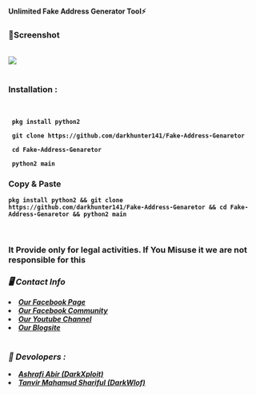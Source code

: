 <b> Unlimited Fake Address Generator Tool⚡<b>
<h3><b>📸Screenshot</b></h3>
<br>
<img src="https://raw.githubusercontent.com/darkhunter141/Web-Hunter/main/IMG_20210506_134735.jpg">
<br>
<br>
<h3><b>Installation : </b></h3>
<br>

```
 pkg install python2
```
```
 git clone https://github.com/darkhunter141/Fake-Address-Genaretor
```
```
 cd Fake-Address-Genaretor
```
```
 python2 main
```
<h3><b>Copy & Paste</b></h3>

```
pkg install python2 && git clone https://github.com/darkhunter141/Fake-Address-Genaretor && cd Fake-Address-Genaretor && python2 main
```
<br>
<h3> It Provide only for legal activities. If You Misuse it we are not responsible for this</h3>
<h3><b><i>🖥️ Contact Info </i></b></h3>
<li>  <i><a href="https://www.facebook.com/darkhunter141/">Our Facebook Page </a></i></li>
<li>  <i><a href="https://www.facebook.com/groups/428641821766559/?ref=share">Our Facebook Community</a></i></li>
<li>  <i><a href="https://youtube.com/channel/UCkSB55ezk_2vPVwoqmPVZwg">Our Youtube Channel</a></i></li>
<li>  <i><a href="https://darkhunt3r141.blogspot.com/?m=1">Our Blogsite</a></i></li>

<br>
<h3><b><i>🤠 Devolopers :</i></b></h3>
<li> <i><a href="https://www.facebook.com/ashrafiabir04">Ashrafi Abir (DarkXploit)</a></i></li>
<li>  <i><a href="https://www.facebook.com/tanvirmahamud.shariful.3">Tanvir Mahamud Shariful (DarkWlof)</a></i></li>
